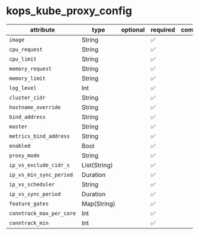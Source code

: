 # kops_kube_proxy_config

| attribute | type | optional | required | computed |
| --- | --- | --- | --- | --- |
| `image` | String |  | :white_check_mark: |  |
| `cpu_request` | String |  | :white_check_mark: |  |
| `cpu_limit` | String |  | :white_check_mark: |  |
| `memory_request` | String |  | :white_check_mark: |  |
| `memory_limit` | String |  | :white_check_mark: |  |
| `log_level` | Int |  | :white_check_mark: |  |
| `cluster_cidr` | String |  | :white_check_mark: |  |
| `hostname_override` | String |  | :white_check_mark: |  |
| `bind_address` | String |  | :white_check_mark: |  |
| `master` | String |  | :white_check_mark: |  |
| `metrics_bind_address` | String |  | :white_check_mark: |  |
| `enabled` | Bool |  | :white_check_mark: |  |
| `proxy_mode` | String |  | :white_check_mark: |  |
| `ip_vs_exclude_cidr_s` | List(String) |  | :white_check_mark: |  |
| `ip_vs_min_sync_period` | Duration |  | :white_check_mark: |  |
| `ip_vs_scheduler` | String |  | :white_check_mark: |  |
| `ip_vs_sync_period` | Duration |  | :white_check_mark: |  |
| `feature_gates` | Map(String) |  | :white_check_mark: |  |
| `conntrack_max_per_core` | Int |  | :white_check_mark: |  |
| `conntrack_min` | Int |  | :white_check_mark: |  |

